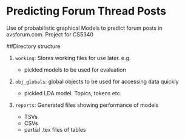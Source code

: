 Predicting Forum Thread Posts
=============================

Use of probabilistic graphical Models to predict forum posts in avsforum.com. Project for CS5340

##Directory structure
1. `working`: Stores working files for use later. e.g.
	* pickled models to be used for evaluation

2. `obj_globals`: global objects to be used for accessing data quickly
	* pickled LDA model. Topics, tokens etc.

3. `reports`: Generated files showing performance of models
	* TSVs
	* CSVs
	* partial .tex files of tables
